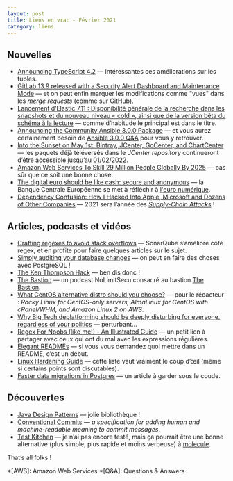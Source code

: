 ```yaml
---
layout: post
title: Liens en vrac - Février 2021
category: liens
---
```


## Nouvelles

- [Announcing TypeScript 4.2](https://devblogs.microsoft.com/typescript/announcing-typescript-4-2/)
  — intéressantes ces améliorations sur les tuples.
- [GitLab 13.9 released with a Security Alert Dashboard and Maintenance Mode](https://about.gitlab.com/releases/2021/02/22/gitlab-13-9-released/)
  — et on peut enfin marquer les modifications comme "vues" dans les _merge requests_ (comme sur GitHub).
- [Lancement d’Elastic 7.11 : Disponibilité générale de la recherche dans les snapshots et du nouveau niveau « cold », ainsi que de la version bêta du schéma à la lecture](https://www.elastic.co/fr/blog/whats-new-elastic-7-11-0-searchable-snapshots-schema-on-read)
  — comme d’habitude le principal est dans le titre.
- [Announcing the Community Ansible 3.0.0 Package](https://www.ansible.com/blog/announcing-the-community-ansible-3.0.0-package)
  — et vous aurez certainement besoin de [Ansible 3.0.0 Q&A](https://www.ansible.com/blog/ansible-3.0.0-qa) pour vous y retrouver.
- [Into the Sunset on May 1st: Bintray, JCenter, GoCenter, and ChartCenter](https://jfrog.com/blog/into-the-sunset-bintray-jcenter-gocenter-and-chartcenter/)
  — les paquets déjà téléversés dans le _JCenter repository_ continueront d’être accessible jusqu’au 01/02/2022.
- [Amazon Web Services To Skill 29 Million People Globally By 2025](https://www.newsgram.com/amazon-web-service-to-skill-29-million-people-globally-by-2025/amp/)
  — pas sûr que ce soit une bonne chose.
- [The digital euro should be like cash: secure and anonymous](https://www.ebicsblog.com/2021/02/the-digital-euro-should-be-like-cash.html)
  — la Banque Centrale Européenne se met à réfléchir à [l'euro numérique](https://www.ecb.europa.eu/euro/digital_euro/html/index.fr.html).
- [Dependency Confusion: How I Hacked Into Apple, Microsoft and Dozens of Other Companies](https://medium.com/@alex.birsan/dependency-confusion-4a5d60fec610)
  — 2021 sera l’année des [_Supply-Chain Attacks_](https://en.wikipedia.org/wiki/Supply_chain_attack) !

## Articles, podcasts et vidéos

- [Crafting regexes to avoid stack overflows](https://blog.sonarsource.com/crafting-regexes-to-avoid-stack-overflows)
  — SonarQube s’améliore côté regex, et en profite pour faire quelques articles sur le sujet.
- [Simply auditing your database changes](https://mydbanotebook.org/post/auditing/)
  — on peut en faire des choses avec PostgreSQL !
- [The Ken Thompson Hack](https://wiki.c2.com/?TheKenThompsonHack)
  — ben dis donc !
- [The Bastion](https://www.nolimitsecu.fr/the-bastion/)
  — un podcast NoLimitSecu consacré au bastion [The Bastion](https://github.com/ovh/the-bastion).
- [What CentOS alternative distro should you choose?](https://haydenjames.io/what-centos-alternative-distro-should-you-choose/)
  — pour le rédacteur : _Rocky Linux for CentOS-only servers, AlmaLinux for CentOS with cPanel/WHM, and Amazon Linux 2 on AWS_.
- [Why Big Tech deplatforming should be deeply disturbing for everyone, regardless of your politics](https://protonmail.com/blog/big-tech-deplatform-antitrust/)
  — perturbant…
- [Regex For Noobs (like me!) - An Illustrated Guide](https://www.janmeppe.com/blog/regex-for-noobs/)
  — un petit lien à partager avec ceux qui ont du mal avec les expressions régulières.
- [Elegant READMEs](https://www.yegor256.com/2019/04/23/elegant-readme.html)
  — si vous vous demandez quoi mettre dans un README, c’est un début.
- [Linux Hardening Guide](https://madaidans-insecurities.github.io/guides/linux-hardening.html)
  — cette liste vaut vraiment le coup d’œil (même si certains points sont discutables).
- [Faster data migrations in Postgres](https://www.citusdata.com/blog/2021/02/20/faster-data-migrations-in-postgres/)
  — un article à garder sous le coude.

## Découvertes

- [Java Design Patterns](https://java-design-patterns.com/patterns/)
  — jolie bibliothèque !
- [Conventional Commits](https://www.conventionalcommits.org/en/v1.0.0/)
  — _a specification for adding human and machine-readable meaning to commit messages_.
- [Test Kitchen](https://kitchen.ci/)
  — je n’ai pas encore testé, mais ça pourrait être une bonne alternative (plus simple, plus rapide et moins verbeuse) à
    [molecule](https://github.com/ansible-community/molecule).

That’s all folks !

*[AWS]: Amazon Web Services
*[Q&A]: Questions & Answers

